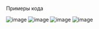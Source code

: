 Примеры кода

![image](https://github.com/user-attachments/assets/16890005-cfc9-412c-b1d7-1f7a50adf1a7)
![image](https://github.com/user-attachments/assets/0bd814df-6d64-48cd-9aa9-ff139a0fd4fb)
![image](https://github.com/user-attachments/assets/8c1f1e98-446e-4afb-94c3-65e4f9be71c3)
![image](https://github.com/user-attachments/assets/0b713354-9e42-45a3-ad94-dd9c902d9805)
